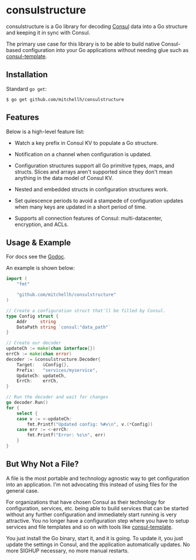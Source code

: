 # consulstructure

consulstructure is a Go library for decoding [Consul](https://www.consul.io)
data into a Go structure and keeping it in sync with Consul.

The primary use case for this library is to be able to build native
Consul-based configuration into your Go applications without needing
glue such as [consul-template](https://github.com/hashicorp/consul-template).

## Installation

Standard `go get`:

```
$ go get github.com/mitchellh/consulstructure
```

## Features

Below is a high-level feature list:

  * Watch a key prefix in Consul KV to populate a Go structure.

  * Notification on a channel when configuration is updated.

  * Configuration structures support all Go primitive types, maps, and structs.
    Slices and arrays aren't supported since they don't mean anything in
    the data model of Consul KV.

  * Nested and embedded structs in configuration structures work.

  * Set quiescence periods to avoid a stampede of configuration updates
    when many keys are updated in a short period of time.

  * Supports all connection features of Consul: multi-datacenter, encryption,
    and ACLs.

## Usage & Example

For docs see the [Godoc](http://godoc.org/github.com/mitchellh/consulstructure).

An example is shown below:

```go
import (
    "fmt"

    "github.com/mitchellh/consulstructure"
)

// Create a configuration struct that'll be filled by Consul.
type Config struct {
    Addr     string
    DataPath string `consul:"data_path"`
}

// Create our decoder
updateCh := make(chan interface{})
errCh := make(chan error)
decoder := &consulstructure.Decoder{
    Target:   &Config{},
    Prefix:   "services/myservice",
    UpdateCh: updateCh,
    ErrCh:    errCh,
}

// Run the decoder and wait for changes
go decoder.Run()
for {
    select {
    case v := <-updateCh:
        fmt.Printf("Updated config: %#v\n", v.(*Config))
    case err := <-errCh:
        fmt.Printf("Error: %s\n", err)
    }
}
```

## But Why Not a File?

A file is the most portable and technology agnostic way to get configuration
into an application. I'm not advocating this instead of using files for the
general case.

For organizations that have chosen Consul as their technology for configuration,
services, etc. being able to build services that can be started without
any further configuration and immediately start running is very attractive.
You no longer have a configuration step where you have to setup services
and file templates and so on with tools like
[consul-template](https://github.com/hashicorp/consul-template).

You just install the Go binary, start it, and it is going. To update it,
you just update the settings in Consul, and the application automatically
updates. No more SIGHUP necessary, no more manual restarts.
